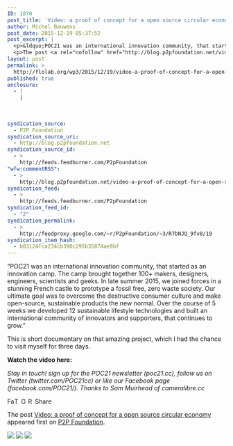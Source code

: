 ```yaml
---
ID: 1870
post_title: 'Video: a proof of concept for a open source circular economy'
author: Michel Bauwens
post_date: 2015-12-19 05:37:52
post_excerpt: |
  <p>&ldquo;POC21 was an international innovation community, that started as an innovation camp. The camp brought together 100+ makers, designers, engineers, scientists and geeks. In late summer 2015, we joined forces in a stunning French castle to prototype a fossil free, zero waste society. Our ultimate goal was to overcome the destructive consumer culture and make [&hellip;]</p>
  <p>The post <a rel="nofollow" href="http://blog.p2pfoundation.net/video-a-proof-of-concept-for-a-open-source-circular-economy/2015/12/19">Video: a proof of concept for a open source circular economy</a> appeared first on <a rel="nofollow" href="http://blog.p2pfoundation.net/">P2P Foundation</a>.</p>
layout: post
permalink: >
  http://flolab.org/wp3/2015/12/19/video-a-proof-of-concept-for-a-open-source-circular-economy/
published: true
enclosure:
  - |
    |
        
        
        
syndication_source:
  - P2P Foundation
syndication_source_uri:
  - http://blog.p2pfoundation.net
syndication_source_id:
  - >
    http://feeds.feedburner.com/P2pFoundation
"wfw:commentRSS":
  - >
    http://blog.p2pfoundation.net/video-a-proof-of-concept-for-a-open-source-circular-economy/2015/12/19/feed
syndication_feed:
  - >
    http://feeds.feedburner.com/P2pFoundation
syndication_feed_id:
  - "2"
syndication_permalink:
  - >
    http://feedproxy.google.com/~r/P2pFoundation/~3/R7bNJQ_9fv8/19
syndication_item_hash:
  - b83124fca234cb390c295b35874ae9bf
---
```

“POC21 was an international innovation community, that started as an innovation camp. The camp brought together 100+ makers, designers, engineers, scientists and geeks. In late summer 2015, we joined forces in a stunning French castle to prototype a fossil free, zero waste society. Our ultimate goal was to overcome the destructive consumer culture and make open-source, sustainable products the new normal. Over the course of 5 weeks we developed 12 sustainable lifestyle technologies and built an international community of innovators and supporters, that continues to grow.”

This is short documentary on that amazing project, which I had the chance to visit myself for three days.

**Watch the video here:**



*Stay in touch! sign up for the POC21 newsletter (poc21.cc), follow us on Twitter (twitter.com/POC21cc) or like our Facebook page (facebook.com/POC21/). Thanks to Sam Muirhead of cameralibre.cc*

<a class="a2a_button_facebook" href="http://www.addtoany.com/add_to/facebook?linkurl=http%3A%2F%2Fblog.p2pfoundation.net%2Fvideo-a-proof-of-concept-for-a-open-source-circular-economy%2F2015%2F12%2F19&linkname=Video%3A%20a%20proof%20of%20concept%20for%20a%20open%20source%20circular%20economy" title="Facebook" rel="nofollow"><img src="http://blog.p2pfoundation.net/wp-content/plugins/add-to-any/icons/facebook.png" width="16" height="16" alt="Facebook" /></a><a class="a2a_button_twitter" href="http://www.addtoany.com/add_to/twitter?linkurl=http%3A%2F%2Fblog.p2pfoundation.net%2Fvideo-a-proof-of-concept-for-a-open-source-circular-economy%2F2015%2F12%2F19&linkname=Video%3A%20a%20proof%20of%20concept%20for%20a%20open%20source%20circular%20economy" title="Twitter" rel="nofollow"><img src="http://blog.p2pfoundation.net/wp-content/plugins/add-to-any/icons/twitter.png" width="16" height="16" alt="Twitter" /></a><a class="a2a_button_google_plus" href="http://www.addtoany.com/add_to/google_plus?linkurl=http%3A%2F%2Fblog.p2pfoundation.net%2Fvideo-a-proof-of-concept-for-a-open-source-circular-economy%2F2015%2F12%2F19&linkname=Video%3A%20a%20proof%20of%20concept%20for%20a%20open%20source%20circular%20economy" title="Google+" rel="nofollow"><img src="http://blog.p2pfoundation.net/wp-content/plugins/add-to-any/icons/google_plus.png" width="16" height="16" alt="Google+" /></a><a class="a2a_button_reddit" href="http://www.addtoany.com/add_to/reddit?linkurl=http%3A%2F%2Fblog.p2pfoundation.net%2Fvideo-a-proof-of-concept-for-a-open-source-circular-economy%2F2015%2F12%2F19&linkname=Video%3A%20a%20proof%20of%20concept%20for%20a%20open%20source%20circular%20economy" title="Reddit" rel="nofollow"><img src="http://blog.p2pfoundation.net/wp-content/plugins/add-to-any/icons/reddit.png" width="16" height="16" alt="Reddit" /></a><a class="a2a_dd a2a_target addtoany_share_save" href="https://www.addtoany.com/share#url=http%3A%2F%2Fblog.p2pfoundation.net%2Fvideo-a-proof-of-concept-for-a-open-source-circular-economy%2F2015%2F12%2F19&title=Video%3A%20a%20proof%20of%20concept%20for%20a%20open%20source%20circular%20economy" id="wpa2a_2"><img src="http://blog.p2pfoundation.net/wp-content/plugins/add-to-any/share_save_120_16.png" width="120" height="16" alt="Share" /></a>

The post <a rel="nofollow" href="http://blog.p2pfoundation.net/video-a-proof-of-concept-for-a-open-source-circular-economy/2015/12/19">Video: a proof of concept for a open source circular economy</a> appeared first on <a rel="nofollow" href="http://blog.p2pfoundation.net/">P2P Foundation</a>.

<div class="feedflare">
  <a href="http://feeds.feedburner.com/~ff/P2pFoundation?a=R7bNJQ_9fv8:TRdNS6KypNE:7Q72WNTAKBA"><img src="http://feeds.feedburner.com/~ff/P2pFoundation?d=7Q72WNTAKBA" border="0" /></img></a> <a href="http://feeds.feedburner.com/~ff/P2pFoundation?a=R7bNJQ_9fv8:TRdNS6KypNE:D7DqB2pKExk"><img src="http://feeds.feedburner.com/~ff/P2pFoundation?i=R7bNJQ_9fv8:TRdNS6KypNE:D7DqB2pKExk" border="0" /></img></a> <a href="http://feeds.feedburner.com/~ff/P2pFoundation?a=R7bNJQ_9fv8:TRdNS6KypNE:2mJPEYqXBVI"><img src="http://feeds.feedburner.com/~ff/P2pFoundation?d=2mJPEYqXBVI" border="0" /></img></a>
</div>

<img src="http://feeds.feedburner.com/~r/P2pFoundation/~4/R7bNJQ_9fv8" height="1" width="1" alt="" />